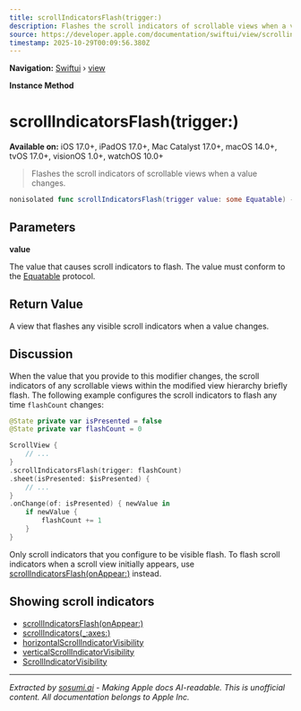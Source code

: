 ```yaml
---
title: scrollIndicatorsFlash(trigger:)
description: Flashes the scroll indicators of scrollable views when a value changes.
source: https://developer.apple.com/documentation/swiftui/view/scrollindicatorsflash(trigger:)
timestamp: 2025-10-29T00:09:56.380Z
---
```


**Navigation:** [Swiftui](/documentation/swiftui) › [view](/documentation/swiftui/view)

**Instance Method**

# scrollIndicatorsFlash(trigger:)

**Available on:** iOS 17.0+, iPadOS 17.0+, Mac Catalyst 17.0+, macOS 14.0+, tvOS 17.0+, visionOS 1.0+, watchOS 10.0+

> Flashes the scroll indicators of scrollable views when a value changes.

```swift
nonisolated func scrollIndicatorsFlash(trigger value: some Equatable) -> some View
```

## Parameters

**value**

The value that causes scroll indicators to flash. The value must conform to the [Equatable](/documentation/Swift/Equatable) protocol.



## Return Value

A view that flashes any visible scroll indicators when a value changes.

## Discussion

When the value that you provide to this modifier changes, the scroll indicators of any scrollable views within the modified view hierarchy briefly flash. The following example configures the scroll indicators to flash any time `flashCount` changes:

```swift
@State private var isPresented = false
@State private var flashCount = 0

ScrollView {
    // ...
}
.scrollIndicatorsFlash(trigger: flashCount)
.sheet(isPresented: $isPresented) {
    // ...
}
.onChange(of: isPresented) { newValue in
    if newValue {
        flashCount += 1
    }
}
```

Only scroll indicators that you configure to be visible flash. To flash scroll indicators when a scroll view initially appears, use [scrollIndicatorsFlash(onAppear:)](/documentation/swiftui/view/scrollindicatorsflash(onappear:)) instead.

## Showing scroll indicators

- [scrollIndicatorsFlash(onAppear:)](/documentation/swiftui/view/scrollindicatorsflash(onappear:))
- [scrollIndicators(_:axes:)](/documentation/swiftui/view/scrollindicators(_:axes:))
- [horizontalScrollIndicatorVisibility](/documentation/swiftui/environmentvalues/horizontalscrollindicatorvisibility)
- [verticalScrollIndicatorVisibility](/documentation/swiftui/environmentvalues/verticalscrollindicatorvisibility)
- [ScrollIndicatorVisibility](/documentation/swiftui/scrollindicatorvisibility)

---

*Extracted by [sosumi.ai](https://sosumi.ai) - Making Apple docs AI-readable.*
*This is unofficial content. All documentation belongs to Apple Inc.*
